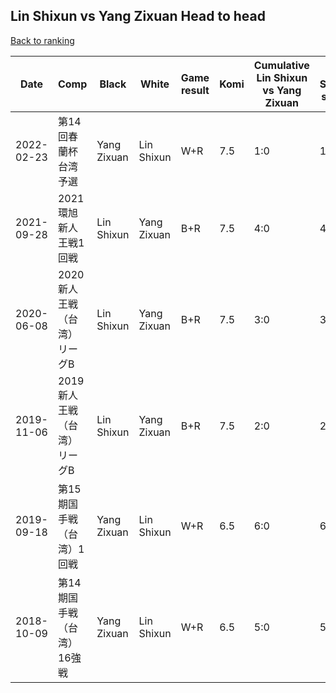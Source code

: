 ## Lin Shixun vs Yang Zixuan Head to head

[Back to ranking](../../index.md)




| **Date** | **Comp** | **Black** | **White** | **Game result** | **Komi** | **Cumulative Lin Shixun vs Yang Zixuan** | **Lin Shixun streak** | **Yang Zixuan streak** | 
| --- | --- | --- | --- | --- | --- | --- | --- | --- |
| 2022-02-23 | 第14回春蘭杯台湾予選 | Yang Zixuan | Lin Shixun | W+R | 7.5 | 1:0 | 1 | 0 | 
| 2021-09-28 | 2021環旭新人王戦1回戦 | Lin Shixun | Yang Zixuan | B+R | 7.5 | 4:0 | 4 | 0 | 
| 2020-06-08 | 2020新人王戦（台湾）リーグB | Lin Shixun | Yang Zixuan | B+R | 7.5 | 3:0 | 3 | 0 | 
| 2019-11-06 | 2019新人王戦（台湾）リーグB | Lin Shixun | Yang Zixuan | B+R | 7.5 | 2:0 | 2 | 0 | 
| 2019-09-18 | 第15期国手戦（台湾）1回戦 | Yang Zixuan | Lin Shixun | W+R | 6.5 | 6:0 | 6 | 0 | 
| 2018-10-09 | 第14期国手戦（台湾）16強戦 | Yang Zixuan | Lin Shixun | W+R | 6.5 | 5:0 | 5 | 0 |




